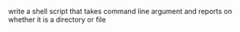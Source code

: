 write a shell script that takes command line argument and reports on whether it is a directory or file

